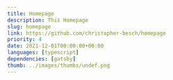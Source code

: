 ```yaml
---
title: Homepage
description: This Homepage
slug: homepage
link: https://github.com/christopher-besch/homepage
priority: 4
date: 2021-12-01T00:00:00+00:00
languages: [typescript]
dependencies: [gatsby]
thumb: ../images/thumbs/undef.png
---
```


